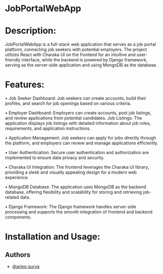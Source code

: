 # JobPortalWebApp

# Description:
JobPortalWebApp is a full-stack web application that serves as a job portal platform, connecting job seekers with potential employers. The project utilizes React with Charaka UI on the frontend for an intuitive and user-friendly interface, while the backend is powered by Django framework, serving as the server-side application and using MongoDB as the database.

# Features:
• Job Seeker Dashboard: Job seekers can create accounts, build their profiles, and search for job openings based on various criteria.

• Employer Dashboard: Employers can create accounts, post job listings, and review applications from potential candidates.
Job Listings: The application displays job listings with detailed information about job roles, requirements, and application instructions.

• Application Management: Job seekers can apply for jobs directly through the platform, and employers can review and manage applications efficiently.

• User Authentication: Secure user authentication and authorization are implemented to ensure data privacy and security.

• Charaka UI Integration: The frontend leverages the Charaka UI library, providing a sleek and visually appealing design for a modern web experience.

• MongoDB Database: The application uses MongoDB as the backend database, offering flexibility and scalability for storing and retrieving job-related data.

• Django Framework: The Django framework handles server-side processing and supports the smooth integration of frontend and backend components.

# Installation and Usage:



## Authors

- [@aries-surya](https://www.github.com/aries-surya)

